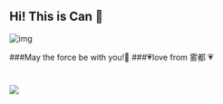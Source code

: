 ## Hi! This is Can 👋
<!--
**VanCoghChan/VanCoghChan** is a ✨ _special_ ✨ repository because its `README.md` (this file) appears on your GitHub profile.

Here are some ideas to get you started:

- 🔭 I’m currently working on ...
- 🌱 I’m currently learning ...
- 👯 I’m looking to collaborate on ...
- 🤔 I’m looking for help with ...
- 💬 Ask me about ...
- 📫 How to reach me: ...
- 😄 Pronouns: ...
- ⚡ Fun fact: ...
-->

![img](http://m.qpic.cn/psc?/V5075Bxo1gXaBh0gNE9s0A09AI0C5TlU/ruAMsa53pVQWN7FLK88i5qjRekxNSJS26OZcWC6qkjdLp5MdIp*1kJ8NabA.1HZ8TzF*wPzJ*mRFtIKjfv07gO.POdaMdfhhYfTlAke7IQA!/b&bo=WAJYAgAAAAACNxM!&rf=viewer_4)

###May the force be with you!🌌 
###💗love from 雾都  💗<br />
<br />
### ![](https://komarev.com/ghpvc/?username=VanCoghChan&style=flat-square&color=99cc33)
